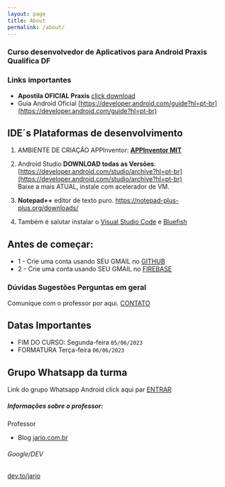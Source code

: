 ```yaml
---
layout: page
title: About
permalink: /about/
---
```

### Curso desenvolvedor de Aplicativos para Android Praxis Qualifica DF

### Links importantes

* **Apostila OFICIAL Praxis** [click download](/Desenvolvedor_Aplicativo_Android_PRAXIS_2023.pdf)   
* Guia Android Oficial [https://developer.android.com/guide?hl=pt-br](https://developer.android.com/guide?hl=pt-br)

## IDE´s Plataformas de desenvolvimento

1. AMBIENTE DE CRIAÇÃO APPInventor: [**APPInventor MIT**](https://appinventor.mit.edu/)

2. Android Studio **DOWNLOAD todas as Versões**: [https://developer.android.com/studio/archive?hl=pt-br](https://developer.android.com/studio/archive?hl=pt-br)   
Baixe a mais ATUAL, instale com acelerador de VM.

3. **Notepad++** editor de texto puro. <https://notepad-plus-plus.org/downloads/>

4. Também é salutar instalar o [Visual Studio Code](https://code.visualstudio.com/download) e [Bluefish](https://bluefish.openoffice.nl/download.html) 

## Antes de começar:

* 1 - Crie uma conta usando SEU GMAIL no [GITHUB](https://github.com)
* 2 - Crie uma conta usando SEU GMAIL no [FIREBASE](https://firebase.google.com/?hl=pt)


### Dúvidas Sugestões Perguntas em geral
Comunique com o professor por aqui. [CONTATO](https://github.com/jario/jario.github.io/issues)

## Datas Importantes
* FIM DO CURSO: Segunda-feira  `05/06/2023`
* FORMATURA Terça-feira `06/06/2023`

## Grupo Whatsapp da turma
Link do grupo Whatsapp Android click aqui par [ENTRAR ](https://chat.whatsapp.com/JYr1PDcwQ1T9prsEXaAXsW)


##### Informações sobre o professor: 
Professor
* Blog [jario.com.br](https://jario.com.br)

###### Google/DEV
[dev.to/jario](https://dev.to/jario)  
